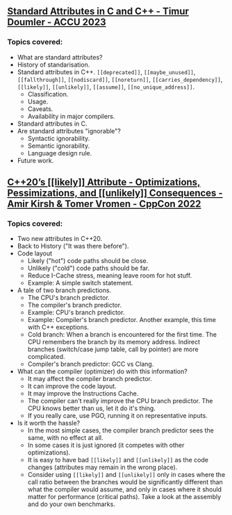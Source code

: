 ## [Standard Attributes in C and C++ - Timur Doumler - ACCU 2023 ](https://www.youtube.com/watch?v=TDKqAWtvH9c)
### Topics covered:
* What are standard attributes?
* History of standarisation.
* Standard attributes in C++. `[[deprecated]]`, `[[maybe_unused]]`, `[[fallthrough]]`, `[[nodiscard]]`, `[[noreturn]]`, `[[carries_dependency]]`, `[[likely]]`, `[[unlikely]]`, `[[assume]]`, `[[no_unique_address]]`.
  * Classification.
  * Usage.
  * Caveats.
  * Availability in major compilers.
* Standard attributes in C.
* Are standard attributes "ignorable"?
  * Syntactic ignorability.
  * Semantic ignorability.
  * Language design rule.
* Future work.

## [C++20’s [[likely]] Attribute - Optimizations, Pessimizations, and [[unlikely]] Consequences - Amir Kirsh & Tomer Vromen - CppCon 2022](https://www.youtube.com/watch?v=RjPK3HKcouA)
### Topics covered:
* Two new attributes in C++20.
* Back to History ("It was there before").
* Code layout
  * Likely ("hot") code paths should be close.
  * Unlikely ("cold") code paths should be far.
  * Reduce I-Cache stress, meaning leave room for hot stuff.
  * Example: A simple switch statement.
* A tale of two branch predictions.
  * The CPU's branch predictor.
  * The compiler's branch predictor.
  * Example: CPU's branch predictor.
  * Example: Compiler's branch predictor. Another example, this time with C++ exceptions.
  * Cold branch: When a branch is encountered for the first time. The CPU remembers the branch by its memory address. Indirect branches (switch/case jump table, call by pointer) are more complicated.
  * Compiler's branch predictor: GCC vs Clang.
* What can the compiler (optimizer) do with this information?
  * It may affect the compiler branch predictor.
  * It can improve the code layout.
  * It may improve the Instructions Cache.
  * The compiler can't really improve the CPU branch predictor. The CPU knows better than us, let it do it's thing.
  * If you really care, use PGO, running it on representative inputs.
* Is it worth the hassle?
  * In the most simple cases, the compiler branch predictor sees the same, with no effect at all.
  * In some cases it is just ignored (it competes with other optimizations).
  * It is easy to have bad `[[likely]]` and `[[unlikely]]` as the code changes (attributes may remain in the wrong place).
  * Consider using `[[likely]]` and `[[unlikely]]` only in cases where the call ratio between the branches would be significantly different than what the compiler would assume, and only in cases where it should matter for performance (critical paths). Take a look at the assembly and do your own benchmarks.



